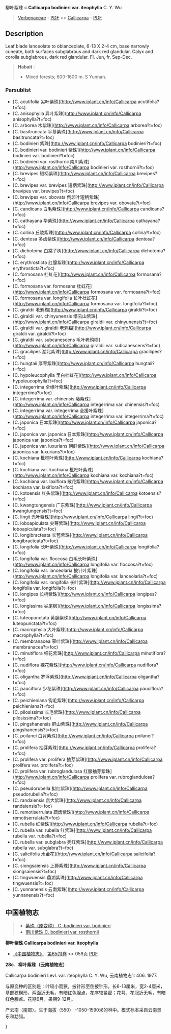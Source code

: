 柳叶紫珠 c.**Callicarpa bodinieri var. iteophylla** C. Y. Wu

> [Verbenaceae](http://www.iplant.cn/info/Verbenaceae?t=foc) - [PDF](http://www.iplant.cn/foc/pdf/Verbenaceae.pdf) >> [Callicarpa](http://www.iplant.cn/info/Callicarpa?t=foc) - [PDF](http://www.iplant.cn/foc/pdf/Callicarpa.pdf)

## Description

Leaf blade lanceolate to oblanceolate, 6-13 X   2-4 cm, base narrowly cuneate, both surfaces subglabrous and dark red glandular. Calyx and corolla subglabrous, dark red glandular. Fl. Jun, fr. Sep-Dec.

> **Habait** : 
>* Mixed forests; 600-1600 m. S Yunnan.

### Parsublist

* [C.  acutifolia  尖叶紫珠](http://www.iplant.cn/info/Callicarpa acutifolia?t=foc)
* [C.  anisophylla  异叶紫珠](http://www.iplant.cn/info/Callicarpa anisophylla?t=foc)
* [C.  arborea  木紫珠](http://www.iplant.cn/info/Callicarpa arborea?t=foc)
* [C.  basitruncata  平基紫珠](http://www.iplant.cn/info/Callicarpa basitruncata?t=foc)
* [C.  bodinieri  紫珠](http://www.iplant.cn/info/Callicarpa bodinieri?t=foc)
* [C.  bodinieri var. bodinieri  紫珠](http://www.iplant.cn/info/Callicarpa bodinieri var. bodinieri?t=foc)
* [C.  bodinieri var. rosthornii  南川紫珠](http://www.iplant.cn/info/Callicarpa bodinieri var. rosthornii?t=foc)
* [C.  brevipes  短柄紫珠](http://www.iplant.cn/info/Callicarpa brevipes?t=foc)
* [C.  brevipes var. brevipes  短柄紫珠](http://www.iplant.cn/info/Callicarpa brevipes var. brevipes?t=foc)
* [C.  brevipes var. obovata  倒卵叶短柄紫珠](http://www.iplant.cn/info/Callicarpa brevipes var. obovata?t=foc)
* [C.  candicans  白毛紫珠](http://www.iplant.cn/info/Callicarpa candicans?t=foc)
* [C.  cathayana  华紫珠](http://www.iplant.cn/info/Callicarpa cathayana?t=foc)
* [C.  collina  丘陵紫珠](http://www.iplant.cn/info/Callicarpa collina?t=foc)
* [C.  dentosa  多齿紫珠](http://www.iplant.cn/info/Callicarpa dentosa?t=foc)
* [C.  dichotoma  白棠子树](http://www.iplant.cn/info/Callicarpa dichotoma?t=foc)
* [C.  erythrosticta  红腺紫珠](http://www.iplant.cn/info/Callicarpa erythrosticta?t=foc)
* [C.  formosana  杜虹花](http://www.iplant.cn/info/Callicarpa formosana?t=foc)
* [C.  formosana var. formosana  杜虹花](http://www.iplant.cn/info/Callicarpa formosana var. formosana?t=foc)
* [C.  formosana var. longifolia  长叶杜虹花](http://www.iplant.cn/info/Callicarpa formosana var. longifolia?t=foc)
* [C.  giraldii  老鸦糊](http://www.iplant.cn/info/Callicarpa giraldii?t=foc)
* [C.  giraldii var. chinyunensis  缙云山紫珠](http://www.iplant.cn/info/Callicarpa giraldii var. chinyunensis?t=foc)
* [C.  giraldii var. giraldii  老鸦糊](http://www.iplant.cn/info/Callicarpa giraldii var. giraldii?t=foc)
* [C.  giraldii var. subcanescens  毛叶老鸦糊](http://www.iplant.cn/info/Callicarpa giraldii var. subcanescens?t=foc)
* [C.  gracilipes  湖北紫珠](http://www.iplant.cn/info/Callicarpa gracilipes?t=foc)
* [C.  hungtaii  厚萼紫珠](http://www.iplant.cn/info/Callicarpa hungtaii?t=foc)
* [C.  hypoleucophylla  里白杜虹花](http://www.iplant.cn/info/Callicarpa hypoleucophylla?t=foc)
* [C.  integerrima  全缘叶紫珠](http://www.iplant.cn/info/Callicarpa integerrima?t=foc)
* [C.  integerrima var. chinensis  藤紫珠](http://www.iplant.cn/info/Callicarpa integerrima var. chinensis?t=foc)
* [C.  integerrima var. integerrima  全援叶紫珠](http://www.iplant.cn/info/Callicarpa integerrima var. integerrima?t=foc)
* [C.  japonica  日本紫珠](http://www.iplant.cn/info/Callicarpa japonica?t=foc)
* [C.  japonica var. japonica  日本紫珠](http://www.iplant.cn/info/Callicarpa japonica var. japonica?t=foc)
* [C.  japonica var. luxurians  朝鲜紫珠](http://www.iplant.cn/info/Callicarpa japonica var. luxurians?t=foc)
* [C.  kochiana  枇杷叶紫珠](http://www.iplant.cn/info/Callicarpa kochiana?t=foc)
* [C.  kochiana var. kochiana  枇杷叶紫珠](http://www.iplant.cn/info/Callicarpa kochiana var. kochiana?t=foc)
* [C.  kochiana var. laxiflora  散花紫珠](http://www.iplant.cn/info/Callicarpa kochiana var. laxiflora?t=foc)
* [C.  kotoensis  红头紫珠](http://www.iplant.cn/info/Callicarpa kotoensis?t=foc)
* [C.  kwangtungensis  广东紫珠](http://www.iplant.cn/info/Callicarpa kwangtungensis?t=foc)
* [C.  lingii  光叶紫珠](http://www.iplant.cn/info/Callicarpa lingii?t=foc)
* [C.  loboapiculata  尖萼紫珠](http://www.iplant.cn/info/Callicarpa loboapiculata?t=foc)
* [C.  longibracteata  长苞紫珠](http://www.iplant.cn/info/Callicarpa longibracteata?t=foc)
* [C.  longifolia  长叶紫珠](http://www.iplant.cn/info/Callicarpa longifolia?t=foc)
* [C.  longifolia var. floccosa  白毛长叶紫珠](http://www.iplant.cn/info/Callicarpa longifolia var. floccosa?t=foc)
* [C.  longifolia var. lanceolaria  披针叶紫珠](http://www.iplant.cn/info/Callicarpa longifolia var. lanceolaria?t=foc)
* [C.  longifolia var. longifolia  长叶紫珠](http://www.iplant.cn/info/Callicarpa longifolia var. longifolia?t=foc)
* [C.  longipes  长柄紫珠](http://www.iplant.cn/info/Callicarpa longipes?t=foc)
* [C.  longissima  尖尾枫](http://www.iplant.cn/info/Callicarpa longissima?t=foc)
* [C.  luteopunctata  黄腺紫珠](http://www.iplant.cn/info/Callicarpa luteopunctata?t=foc)
* [C.  macrophylla  大叶紫珠](http://www.iplant.cn/info/Callicarpa macrophylla?t=foc)
* [C.  membranacea  窄叶紫珠](http://www.iplant.cn/info/Callicarpa membranacea?t=foc)
* [C.  minutiflora  细花紫珠](http://www.iplant.cn/info/Callicarpa minutiflora?t=foc)
* [C.  nudiflora  裸花紫珠](http://www.iplant.cn/info/Callicarpa nudiflora?t=foc)
* [C.  oligantha  罗浮紫珠](http://www.iplant.cn/info/Callicarpa oligantha?t=foc)
* [C.  pauciflora  少花紫珠](http://www.iplant.cn/info/Callicarpa pauciflora?t=foc)
* [C.  peichieniana  钩毛紫珠](http://www.iplant.cn/info/Callicarpa peichieniana?t=foc)
* [C.  pilosissima  长毛紫珠](http://www.iplant.cn/info/Callicarpa pilosissima?t=foc)
* [C.  pingshanensis  屏山紫珠](http://www.iplant.cn/info/Callicarpa pingshanensis?t=foc)
* [C.  poilanei  白背紫珠](http://www.iplant.cn/info/Callicarpa poilanei?t=foc)
* [C.  prolifera  抽芽紫珠](http://www.iplant.cn/info/Callicarpa prolifera?t=foc)
* [C.  prolifera var. prolifera  抽芽紫珠](http://www.iplant.cn/info/Callicarpa prolifera var. prolifera?t=foc)
* [C.  prolifera var. rubroglandulosa  红腺抽芽紫珠](http://www.iplant.cn/info/Callicarpa prolifera var. rubroglandulosa?t=foc)
* [C.  pseudorubella  拟红紫珠](http://www.iplant.cn/info/Callicarpa pseudorubella?t=foc)
* [C.  randaiensis  峦大紫珠](http://www.iplant.cn/info/Callicarpa randaiensis?t=foc)
* [C.  remotiserrulata  疏齿紫珠](http://www.iplant.cn/info/Callicarpa remotiserrulata?t=foc)
* [C.  rubella  红紫珠](http://www.iplant.cn/info/Callicarpa rubella?t=foc)
* [C.  rubella var. rubella  红紫珠](http://www.iplant.cn/info/Callicarpa rubella var. rubella?t=foc)
* [C.  rubella var. subglabra  秃红紫珠](http://www.iplant.cn/info/Callicarpa rubella var. subglabra?t=foc)
* [C.  salicifolia  水金花](http://www.iplant.cn/info/Callicarpa salicifolia?t=foc)
* [C.  siongsaiensis  上狮紫珠](http://www.iplant.cn/info/Callicarpa siongsaiensis?t=foc)
* [C.  tingwuensis  鼎湖紫珠](http://www.iplant.cn/info/Callicarpa tingwuensis?t=foc)
* [C.  yunnanensis  云南紫珠](http://www.iplant.cn/info/Callicarpa yunnanensis?t=foc)

## 中国植物志

> * [紫珠（原变种）  C.  bodinieri var. bodinieri](Callicarpa-bodinieri-var-bodinieri-紫珠(原变种).md)
> * [南川紫珠  C.  bodinieri var. rosthornii](Callicarpa-bodinieri-var-rosthornii-南川紫珠.md)

**柳叶紫珠 Callicarpa bodinieri var. iteophylla**

* [《中国植物志》](http://www.iplant.cn/frps)- [第65(1)卷](http://www.iplant.cn/frps/vol/65(1)) >> 059页 [PDF](http://www.iplant.cn/frps/pdf/65(1)/059a.pdf)

**28c．柳叶紫珠（云南植物志）**

Callicarpa bodinieri Levl. var. iteophylla C. Y. Wu, 云南植物志1: 406. 1977.

与原变种的区别是：叶较小而狭，披针形至倒披针形，长6-13厘米，宽2-4厘米，基部狭楔形，两面近无毛，有暗红色腺点，花序较紧密；花萼、花冠近无毛，有暗红色腺点。花期6月，果期9-12月。

产云南（南部）。生于海拔（550） -1050-1590米的林中。模式标本采自云南景东和勐腊。

}